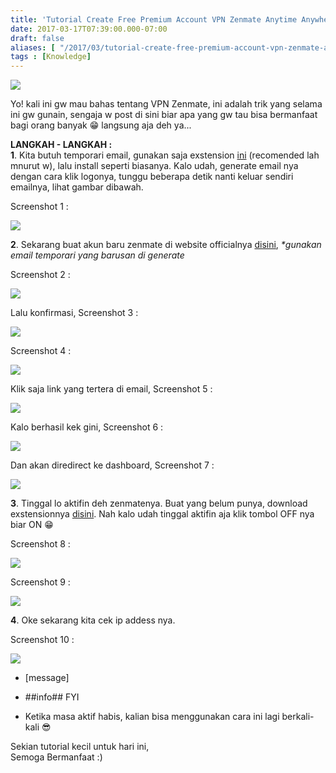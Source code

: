 ```yaml
---
title: 'Tutorial Create Free Premium Account VPN Zenmate Anytime Anywhere'
date: 2017-03-17T07:39:00.000-07:00
draft: false
aliases: [ "/2017/03/tutorial-create-free-premium-account-vpn-zenmate-anytime-anywhere.html" ]
tags : [Knowledge]
---
```


[![](https://4.bp.blogspot.com/-UBaepG-Bg7w/WMvoXKWOszI/AAAAAAAAB9U/GT3xVT-G-eIg_bP9JVpU_sVaj54iMTPiwCLcB/s400/vpnzenmate.jpg)](https://4.bp.blogspot.com/-UBaepG-Bg7w/WMvoXKWOszI/AAAAAAAAB9U/GT3xVT-G-eIg_bP9JVpU_sVaj54iMTPiwCLcB/s1600/vpnzenmate.jpg)

  
Yo! kali ini gw mau bahas tentang VPN Zenmate, ini adalah trik yang selama ini gw gunain, sengaja w post di sini biar apa yang gw tau bisa bermanfaat bagi orang banyak 😁 langsung aja deh ya...  
  
**LANGKAH - LANGKAH :**  
**1**. Kita butuh temporari email, gunakan saja exstension [ini](https://chrome.google.com/webstore/detail/disposable-temporary-e-ma/hemenclonhmnejgolgngjbkmojmcgjnk?utm_source=chrome-app-launcher-info-dialog) (recomended lah mnurut w), lalu install seperti biasanya. Kalo udah, generate email nya dengan cara klik logonya, tunggu beberapa detik nanti keluar sendiri emailnya, lihat gambar dibawah.  

Screenshot 1 :

[![](https://1.bp.blogspot.com/-CTOROlJTWk4/WMvuFROqQFI/AAAAAAAAB9k/voj-asYYtb0vQPyLC2P9gQjb2qIjvLdPQCLcB/s1600/Selection_040.jpg)](https://1.bp.blogspot.com/-CTOROlJTWk4/WMvuFROqQFI/AAAAAAAAB9k/voj-asYYtb0vQPyLC2P9gQjb2qIjvLdPQCLcB/s1600/Selection_040.jpg)

  
**2**. Sekarang buat akun baru zenmate di website officialnya [disini](https://zenmate.com/signup/), _\*gunakan email temporari yang barusan di generate_  

Screenshot 2 :

[![](https://4.bp.blogspot.com/-_HwyFZP_Mys/WMvxQmMdScI/AAAAAAAAB9w/Eb81cXD3jlA5erzUtkkLRFr_hTQuMFsugCLcB/s640/1_029.jpg)](https://4.bp.blogspot.com/-_HwyFZP_Mys/WMvxQmMdScI/AAAAAAAAB9w/Eb81cXD3jlA5erzUtkkLRFr_hTQuMFsugCLcB/s1600/1_029.jpg)

  

Lalu konfirmasi, Screenshot 3 :

[![](https://3.bp.blogspot.com/-ZaDCEH5_3mA/WMvxtqKYxBI/AAAAAAAAB90/axtu2O2PxsQw3Gr9BU4Jhz-6gWo1ILdGQCLcB/s640/1_030.jpg)](https://3.bp.blogspot.com/-ZaDCEH5_3mA/WMvxtqKYxBI/AAAAAAAAB90/axtu2O2PxsQw3Gr9BU4Jhz-6gWo1ILdGQCLcB/s1600/1_030.jpg)

  

Screenshot 4 :

[![](https://2.bp.blogspot.com/-U_UYjcCOPaw/WMvx5GVtPnI/AAAAAAAAB94/xv1yTapAGuwr6pw8q2xHHpATDzIlc6_DgCLcB/s640/1_031.jpg)](https://2.bp.blogspot.com/-U_UYjcCOPaw/WMvx5GVtPnI/AAAAAAAAB94/xv1yTapAGuwr6pw8q2xHHpATDzIlc6_DgCLcB/s1600/1_031.jpg)

  

Klik saja link yang tertera di email, Screenshot 5 :

[![](https://1.bp.blogspot.com/-DslQwfrnG_U/WMvyCzv7BCI/AAAAAAAAB98/gBow5j5ILlw2NZ_xRFReLmn9zwv-QA4WgCLcB/s640/1_032.jpg)](https://1.bp.blogspot.com/-DslQwfrnG_U/WMvyCzv7BCI/AAAAAAAAB98/gBow5j5ILlw2NZ_xRFReLmn9zwv-QA4WgCLcB/s1600/1_032.jpg)

  

Kalo berhasil kek gini, Screenshot 6 :

[![](https://4.bp.blogspot.com/-l-EM7HNjXXo/WMvyXVYQuyI/AAAAAAAAB-A/ZC3GjCJoBJ0w2CRJWWbidr3KKy59m73NwCLcB/s640/1_033.jpg)](https://4.bp.blogspot.com/-l-EM7HNjXXo/WMvyXVYQuyI/AAAAAAAAB-A/ZC3GjCJoBJ0w2CRJWWbidr3KKy59m73NwCLcB/s1600/1_033.jpg)

  

Dan akan diredirect ke dashboard, Screenshot 7 :

[![](https://1.bp.blogspot.com/-27N3l9LHIb4/WMvylw44lhI/AAAAAAAAB-E/NRQ_4hFO6qQRrmI3GqhClLwssnF28dx1gCLcB/s640/1_034.jpg)](https://1.bp.blogspot.com/-27N3l9LHIb4/WMvylw44lhI/AAAAAAAAB-E/NRQ_4hFO6qQRrmI3GqhClLwssnF28dx1gCLcB/s1600/1_034.jpg)

  

**3**. Tinggal lo aktifin deh zenmatenya. Buat yang belum punya, download exstensionnya [disini](https://chrome.google.com/webstore/detail/zenmate-vpn-best-cyber-se/fdcgdnkidjaadafnichfpabhfomcebme?utm_source=chrome-app-launcher-info-dialog). Nah kalo udah tinggal aktifin aja klik tombol OFF nya biar ON 😁  

Screenshot 8 :

[![](https://4.bp.blogspot.com/-In5JfwQ2fUE/WMvzPrFGQGI/AAAAAAAAB-Q/KrA8ZSKZkcQVcW8ccSI4ZItWrB0VXphigCLcB/s320/1_035.jpg)](https://4.bp.blogspot.com/-In5JfwQ2fUE/WMvzPrFGQGI/AAAAAAAAB-Q/KrA8ZSKZkcQVcW8ccSI4ZItWrB0VXphigCLcB/s1600/1_035.jpg)

  

Screenshot 9 :

[![](https://4.bp.blogspot.com/-3YpV0Uen8Nw/WMvzONn05OI/AAAAAAAAB-U/JqR_xRAG0fUx-eImQpr5p7QxHxCH_W8_gCEw/s400/Selection_039.jpg)](https://4.bp.blogspot.com/-3YpV0Uen8Nw/WMvzONn05OI/AAAAAAAAB-U/JqR_xRAG0fUx-eImQpr5p7QxHxCH_W8_gCEw/s1600/Selection_039.jpg)

**4**. Oke sekarang kita cek ip addess nya.  

Screenshot 10 :

[![](https://1.bp.blogspot.com/-OvjeCsXorxM/WMvz7NxgDoI/AAAAAAAAB-Y/8QpVURPskN8f3Dt-iMq4lSNicjuu7txyACLcB/s640/1_036.jpg)](https://1.bp.blogspot.com/-OvjeCsXorxM/WMvz7NxgDoI/AAAAAAAAB-Y/8QpVURPskN8f3Dt-iMq4lSNicjuu7txyACLcB/s1600/1_036.jpg)

  

*   \[message\]

*   ##info## FYI

*   Ketika masa aktif habis, kalian bisa menggunakan cara ini lagi berkali-kali 😎 

Sekian tutorial kecil untuk hari ini,  
Semoga Bermanfaat :)